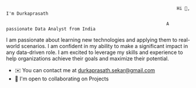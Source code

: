                                                                      Hi 👋, I'm Durkaprasath
                                                           
                                                                 A passionate Data Analyst from India
   
   I am passionate about learning new technologies and applying them to real-world scenarios.  I am confident in my ability to make a significant impact in any data-driven role. I am excited to leverage my skills and experience to help organizations achieve their goals and maximize their potential.

* ✉️  You can contact me at durkaprasath.sekar@gmail.com
* 🤝  I'm open to collaborating on Projects
